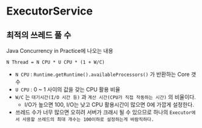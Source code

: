 # ExecutorService

## 최적의 쓰레드 풀 수

Java Concurrency in Practice에 나오는 내용

```
N Thread = N CPU * U CPU * (1 + W/C)
```

- `N CPU` : `Runtime.getRuntime().availableProcessors()` 가 반환하는 Core 갯수
- `U CPU` : 0 ~ 1 사이의 값을 갖는 CPU 활용 비율
- `W/C` 는 `대기시간(I/O 시간 등)` 과 `계산 시간(CPU가 직접 작동하는 시간)` 의 비율이다.
  - I/O가 높으면 100, I/O는 낮고 CPU 활용시간이 많으면 0에 가깝게 설정한다.
- 쓰레드 수가 너무 많으면 오히려 서버가 크래시 될 수 있으므로 하나의 `Executor에서 사용할 쓰레드의 최대 개수는 100이하로 설정하는게 바람직하다.`

